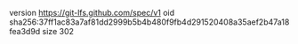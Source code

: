 version https://git-lfs.github.com/spec/v1
oid sha256:37ff1ac83a7af81dd2999b5b4b480f9fb4d291520408a35aef2b47a18fea3d9d
size 302
